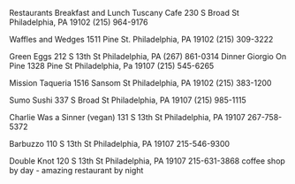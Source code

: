 Restaurants
Breakfast and Lunch
Tuscany Cafe
230 S Broad St
Philadelphia, PA 19102
(215) 964-9176

Waffles and Wedges
1511 Pine St.
Philadelphia, PA 19102
(215) 309-3222

Green Eggs
212 S 13th St
Philadelphia, PA
(267) 861-0314
Dinner
Giorgio On Pine
1328 Pine St
Philadelphia, Pa 19107
(215) 545-6265

Mission Taqueria
1516 Sansom St
Philadelphia, PA 19102
(215) 383-1200

Sumo Sushi
337 S Broad St
Philadelphia, PA 19107
(215) 985-1115

Charlie Was a Sinner (vegan)
131 S 13th St
Philadelphia, PA 19107
267-758-5372

Barbuzzo
110 S 13th St
Philadelphia, PA 19107
215-546-9300

Double Knot
120 S 13th St
Philadelphia, PA 19107
215-631-3868
coffee shop by day - amazing restaurant by night
